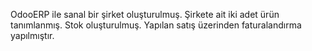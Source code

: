 OdooERP ile sanal bir şirket oluşturulmuş. Şirkete ait iki adet ürün tanımlanmış. Stok oluşturulmuş. Yapılan satış üzerinden faturalandırma yapılmıştır.
